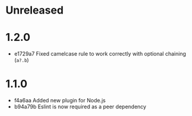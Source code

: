 # Unreleased

# 1.2.0
- e1729a7 Fixed camelcase rule to work correctly with optional chaining (`a?.b`)

# 1.1.0
- f4a6aa Added new plugin for Node.js
- b94a79b Eslint is now required as a peer dependency
